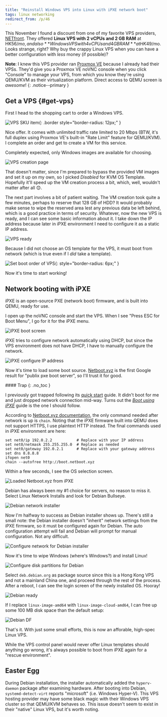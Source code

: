 ```yaml
---
title: "Reinstall Windows VPS into Linux with iPXE network boot"
tags: linux networking
redirect_from: /p/46
---
```


This November I found a discount from one of my favorite VPS providers, [NETfront][aff]. They offered **Linux VPS with 2 vCPUs and 2 GB RAM** at HK$56/mo, and also **Windows VPS with 4 vCPUs and 4 GB RAM** at HK$49/mo. Looks strange, right? Why buy the crappy Linux VPS when you can have a better configuration with *less* money (if possible)?

**Note**: I knew this VPS provider ran [Proxmox VE][pve] because I already had their VPSs. They'd give you a Proxmox VE noVNC console when you click "Console" to manage your VPS, from which you know they're using QEMU/KVM as their virtualization platform. Direct access to QEMU screen is *awesome*!
{: .notice--primary }

## Get a VPS {#get-vps}

First I head to the shopping cart to order a Windows VPS.

![VPS SKU item](/image/linux/ipxe/vps-buy.png){: .border style="border-radius: 12px;" }

Nice offer. It comes with unlimited traffic rate limited to 20 Mbps (BTW, it's full duplex using Proxmox VE's built-in "Rate Limit" feature for QEMU/KVM). I complete an order and get to create a VM for this service.

Completely expected, only Windows images are available for choosing.

![VPS creation page](/image/linux/ipxe/vps-create.png)

That doesn't matter, since I'm prepared to bypass the provided VM images and set it up on my own, so I picked *Disabled* for KVM OS Template. Hopefully it'll speed up the VM creation process a bit, which, well, wouldn't matter after all 😊.

The next part involves a bit of patient waiting. The VM creation took quite a few minutes, perhaps to reserve that 128 GB of HDD? It would probably make sense to wipe the reserved area lest any previous data be left behind, which is a good practice in terms of security. Whatever, now the new VPS is ready, and I can see some basic information about it. I take down the IP address because later in iPXE environment I need to configure it as a static IP address.

![VPS ready](/image/linux/ipxe/vps-status.png)

Because I did not choose an OS template for the VPS, it must boot from network (which is true even if I *did* take a template).

![Set boot order of VPS](/image/linux/ipxe/vps-boot-order.png){: style="border-radius: 6px;" }

Now it's time to start working!

## Network booting with iPXE

iPXE is an open-source PXE (network boot) firmware, and is built into QEMU, ready for use.

I open up the noVNC console and start the VPS. When I see "Press ESC for Boot Menu", I go for it for the iPXE menu.

![iPXE boot screen](/image/linux/ipxe/ipxe-boot.png)

iPXE tries to configure network automatically using DHCP, but since the VPS environment does not have DHCP, I have to manually configure the network.

![iPXE configure IP address](/image/linux/ipxe/ipxe-config.png)

Now it's time to load some boot source. [Netboot.xyz][netboot] is the first Google result for "publix pxe boot server", so I'll trust it for good.

<div class="notice--danger" markdown="1">
#### <i class="fas fa-bug"></i> Trap
{: .no_toc }

I previously got trapped following its [quick start][netboot.quickstart] guide. It didn't boot for me and just dropped network connection mid-way. Turns out the [*Boot using iPXE*][netboot] guide is the one I should follow.
</div>

According to [Netboot.xyz documentation][netboot], the only command needed after network is up is `chain`. Noting that the iPXE firmware built into QEMU does not support HTTPS, I use plaintext HTTP instead. The final commands used in iPXE environment are here:

```shell
set net0/ip 192.0.2.2           # Replace with your IP address
set net0/netmask 255.255.255.0  # Replace as needed
set net0/gateway 192.0.2.1      # Replace with your gateway address
set dns 8.8.8.8
ifopen net0
chain --autofree http://boot.netboot.xyz
```

Within a few seconds, I see the OS selection screen.

![Loaded Netboot.xyz from iPXE](/image/linux/ipxe/ipxe-netboot.xyz.png)

Debian has always been my #1 choice for servers, no reason to miss it. Select Linux Network Installs and look for Debian Bullseye.

![Debian network installer](/image/linux/ipxe/ipxe-install-debian.png)

Now I'm halfway to success as Debian installer shows up. There's still a small note: the Debian installer doesn't "inherit" network settings from the iPXE firmware, so it must be configured again for Debian. The auto configuration attempt will fail and Debian will prompt for manual configuration. Not any difficult.

![Configure network for Debian installer](/image/linux/ipxe/ipxe-install-debian-network.png)

Now it's time to wipe Windows (where's Windows?) and install Linux!

![Configure disk partitions for Debian](/image/linux/ipxe/ipxe-install-debian-disk.png)

Select `deb.debian.org` as package source since this is a Hong Kong VPS and not a mainland China one, and proceed through the rest of the process. After a reboot, I can see the login screen of the newly installed OS. Hooray!

![Debian ready](/image/linux/ipxe/debian-ok.png)

If I replace `linux-image-amd64` with `linux-image-cloud-amd64`, I can free up some 100 MB disk space than the default setup:

![Debian DF](/image/linux/ipxe/debian-df.png)

That's it. With just some small efforts, this is now an afforable, high-spec Linux VPS.

While the VPS control panel would never offer Linux templates should anything go wrong, it's always possible to boot from iPXE again for a "rescue environment".

## Easter Egg

During Debian installation, the installer automatically added the `hyperv-daemon` package after examining hardware. After booting into Debian, `systemd-detect-virt` reports "microsoft" (i.e. Windows Hyper-V). This VPS hosting provider may have some black magic with their Windows VPS cluster so that QEMU/KVM behaves so. This issue doesn't seem to exist in their "native" Linux VPS, but it's worth noting.


  [aff]: https://go.ibugone.com/vps-hk
  [pve]: https://www.proxmox.com/en/proxmox-ve
  [netboot]: https://netboot.xyz/docs/booting/ipxe
  [netboot.quickstart]: https://netboot.xyz/docs/quick-start
  [ipxe-set]: https://ipxe.org/cmd/set
